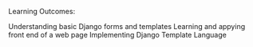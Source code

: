 Learning Outcomes:

Understanding basic Django forms and templates
Learning and appying front end of a web page
Implementing Django Template Language